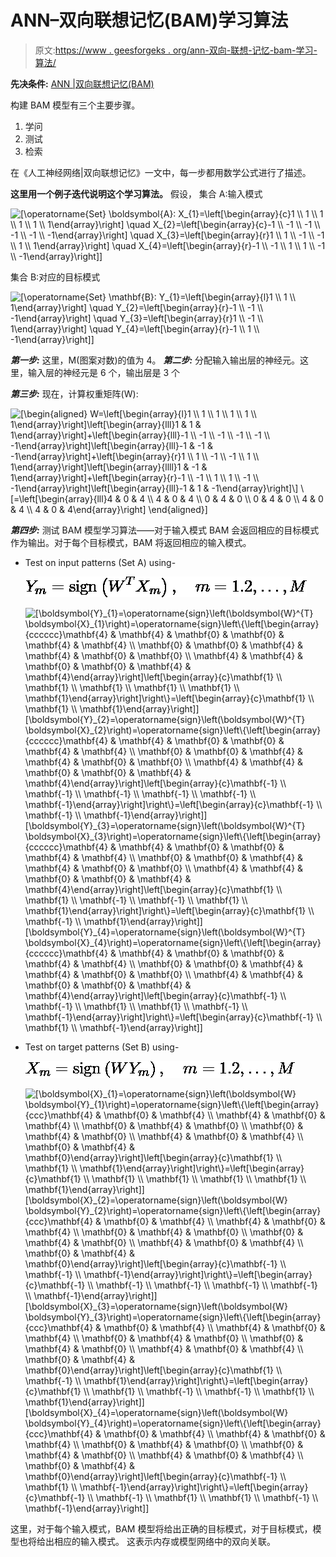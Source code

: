 # ANN–双向联想记忆(BAM)学习算法

> 原文:[https://www . geesforgeks . org/ann-双向-联想-记忆-bam-学习-算法/](https://www.geeksforgeeks.org/ann-bidirectional-associative-memory-bam-learning-algorithm/)

**先决条件:** [ANN |双向联想记忆(BAM)](https://www.geeksforgeeks.org/ann-bidirectional-associative-memory-bam/)

构建 BAM 模型有三个主要步骤。

1.  学问
2.  测试
3.  检索

在《人工神经网络|双向联想记忆》一文中，每一步都用数学公式进行了描述。

**这里用一个例子迭代说明这个学习算法。**
假设，
集合 A:输入模式

![\[$\operatorname{Set} \boldsymbol{A}: X_{1}=\left[\begin{array}{c}1 \\ 1 \\ 1 \\ 1 \\ 1 \\ 1\end{array}\right] \quad X_{2}=\left[\begin{array}{c}-1 \\ -1 \\ -1 \\ -1 \\ -1 \\ -1\end{array}\right] \quad X_{3}=\left[\begin{array}{r}1 \\ 1 \\ -1 \\ -1 \\ 1 \\ 1\end{array}\right] \quad X_{4}=\left[\begin{array}{r}-1 \\ -1 \\ 1 \\ 1 \\ -1 \\ -1\end{array}\right]$\]](img/ae526f05096e492ba6e2888b49e4c5e1.png "Rendered by QuickLaTeX.com")

集合 B:对应的目标模式

![\[$\operatorname{Set} \mathbf{B}: Y_{1}=\left[\begin{array}{l}1 \\ 1 \\ 1\end{array}\right] \quad Y_{2}=\left[\begin{array}{r}-1 \\ -1 \\ -1\end{array}\right] \quad Y_{3}=\left[\begin{array}{r}1 \\ -1 \\ 1\end{array}\right] \quad Y_{4}=\left[\begin{array}{r}-1 \\ 1 \\ -1\end{array}\right]$\]](img/a012e1b7c2a67ba0146ab12e7648a592.png "Rendered by QuickLaTeX.com")

***第一步:*** 这里，M(图案对数)的值为 4。
***第二步:*** 分配输入输出层的神经元。这里，输入层的神经元是 6 个，输出层是 3 个

***第三步:*** 现在，计算权重矩阵(W):

![\[$\begin{aligned} W=\left[\begin{array}{l}1 \\ 1 \\ 1 \\ 1 \\ 1 \\ 1\end{array}\right]\left[\begin{array}{lll}1 & 1 & 1\end{array}\right]+\left[\begin{array}{lll}-1 \\ -1 \\ -1 \\ -1 \\ -1 \\ -1\end{array}\right]\left[\begin{array}{lll}-1 & -1 & -1\end{array}\right]+\left[\begin{array}{r}1 \\ 1 \\ -1 \\ -1 \\ 1 \\ 1\end{array}\right]\left[\begin{array}{llll}1 & -1 & 1\end{array}\right]+\left[\begin{array}{r}-1 \\ -1 \\ 1 \\ 1 \\ -1 \\ -1\end{array}\right]\left[\begin{array}{lll}-1 & 1 & -1\end{array}\right]\] \[=\left[\begin{array}{lll}4 & 0 & 4 \\ 4 & 0 & 4 \\ 0 & 4 & 0 \\ 0 & 4 & 0 \\ 4 & 0 & 4 \\ 4 & 0 & 4\end{array}\right] \end{aligned}$\]](img/5be65e81412bea52d0e15338961aaf87.png "Rendered by QuickLaTeX.com")

***第四步:*** 测试 BAM 模型学习算法——对于输入模式 BAM 会返回相应的目标模式作为输出。对于每个目标模式，BAM 将返回相应的输入模式。

*   Test on input patterns (Set A) using-

    ![\[Y_{m}=\operatorname{sign}\left(W^{T} X_{m}\right), \quad m=1.2, \ldots, M\]](img/1a53a3a09b029dde2f9afc43d6e602a2.png "Rendered by QuickLaTeX.com")

    ![ \[$\boldsymbol{Y}_{1}=\operatorname{sign}\left(\boldsymbol{W}^{T} \boldsymbol{X}_{1}\right)=\operatorname{sign}\left\{\left[\begin{array}{cccccc}\mathbf{4} & \mathbf{4} & \mathbf{0} & \mathbf{0} & \mathbf{4} & \mathbf{4} \\ \mathbf{0} & \mathbf{0} & \mathbf{4} & \mathbf{4} & \mathbf{0} & \mathbf{0} \\ \mathbf{4} & \mathbf{4} & \mathbf{0} & \mathbf{0} & \mathbf{4} & \mathbf{4}\end{array}\right]\left[\begin{array}{c}\mathbf{1} \\ \mathbf{1} \\ \mathbf{1} \\ \mathbf{1} \\ \mathbf{1} \\ \mathbf{1}\end{array}\right]\right\}=\left[\begin{array}{c}\mathbf{1} \\ \mathbf{1} \\ \mathbf{1}\end{array}\right]$\] \[$\boldsymbol{Y}_{2}=\operatorname{sign}\left(\boldsymbol{W}^{T} \boldsymbol{X}_{2}\right)=\operatorname{sign}\left\{\left[\begin{array}{cccccc}\mathbf{4} & \mathbf{4} & \mathbf{0} & \mathbf{0} & \mathbf{4} & \mathbf{4} \\ \mathbf{0} & \mathbf{0} & \mathbf{4} & \mathbf{4} & \mathbf{0} & \mathbf{0} \\ \mathbf{4} & \mathbf{4} & \mathbf{0} & \mathbf{0} & \mathbf{4} & \mathbf{4}\end{array}\right]\left[\begin{array}{c}\mathbf{-1} \\ \mathbf{-1} \\ \mathbf{-1} \\ \mathbf{-1} \\ \mathbf{-1} \\ \mathbf{-1}\end{array}\right]\right\}=\left[\begin{array}{c}\mathbf{-1} \\ \mathbf{-1} \\ \mathbf{-1}\end{array}\right]$\] \[$\boldsymbol{Y}_{3}=\operatorname{sign}\left(\boldsymbol{W}^{T} \boldsymbol{X}_{3}\right)=\operatorname{sign}\left\{\left[\begin{array}{cccccc}\mathbf{4} & \mathbf{4} & \mathbf{0} & \mathbf{0} & \mathbf{4} & \mathbf{4} \\ \mathbf{0} & \mathbf{0} & \mathbf{4} & \mathbf{4} & \mathbf{0} & \mathbf{0} \\ \mathbf{4} & \mathbf{4} & \mathbf{0} & \mathbf{0} & \mathbf{4} & \mathbf{4}\end{array}\right]\left[\begin{array}{c}\mathbf{1} \\ \mathbf{1} \\ \mathbf{-1} \\ \mathbf{-1} \\ \mathbf{1} \\ \mathbf{1}\end{array}\right]\right\}=\left[\begin{array}{c}\mathbf{1} \\ \mathbf{-1} \\ \mathbf{1}\end{array}\right]$\] \[$\boldsymbol{Y}_{4}=\operatorname{sign}\left(\boldsymbol{W}^{T} \boldsymbol{X}_{4}\right)=\operatorname{sign}\left\{\left[\begin{array}{cccccc}\mathbf{4} & \mathbf{4} & \mathbf{0} & \mathbf{0} & \mathbf{4} & \mathbf{4} \\ \mathbf{0} & \mathbf{0} & \mathbf{4} & \mathbf{4} & \mathbf{0} & \mathbf{0} \\ \mathbf{4} & \mathbf{4} & \mathbf{0} & \mathbf{0} & \mathbf{4} & \mathbf{4}\end{array}\right]\left[\begin{array}{c}\mathbf{-1} \\ \mathbf{-1} \\ \mathbf{1} \\ \mathbf{1} \\ \mathbf{-1} \\ \mathbf{-1}\end{array}\right]\right\}=\left[\begin{array}{c}\mathbf{-1} \\ \mathbf{1} \\ \mathbf{-1}\end{array}\right]$\] ](img/9ae0ca68e78404a1f77e5735b51d2c40.png "Rendered by QuickLaTeX.com")

*   Test on target patterns (Set B) using-

    ![\[X_{m}=\operatorname{sign}\left(W Y_{m}\right), \quad m=1.2, \ldots, M\]](img/1e50c2615965586680d4d7d37013ce45.png "Rendered by QuickLaTeX.com")

    ![ \[$\boldsymbol{X}_{1}=\operatorname{sign}\left(\boldsymbol{W} \boldsymbol{Y}_{1}\right)=\operatorname{sign}\left\{\left[\begin{array}{ccc}\mathbf{4} & \mathbf{0} & \mathbf{4} \\ \mathbf{4} & \mathbf{0} & \mathbf{4} \\ \mathbf{0} & \mathbf{4} & \mathbf{0} \\ \mathbf{0} & \mathbf{4} & \mathbf{0} \\ \mathbf{4} & \mathbf{0} & \mathbf{4} \\ \mathbf{0} & \mathbf{4} & \mathbf{0}\end{array}\right]\left[\begin{array}{c}\mathbf{1} \\ \mathbf{1} \\ \mathbf{1}\end{array}\right]\right\}=\left[\begin{array}{c}\mathbf{1} \\ \mathbf{1} \\ \mathbf{1} \\ \mathbf{1} \\ \mathbf{1} \\ \mathbf{1}\end{array}\right]$\] \[$\boldsymbol{X}_{2}=\operatorname{sign}\left(\boldsymbol{W} \boldsymbol{Y}_{2}\right)=\operatorname{sign}\left\{\left[\begin{array}{ccc}\mathbf{4} & \mathbf{0} & \mathbf{4} \\ \mathbf{4} & \mathbf{0} & \mathbf{4} \\ \mathbf{0} & \mathbf{4} & \mathbf{0} \\ \mathbf{0} & \mathbf{4} & \mathbf{0} \\ \mathbf{4} & \mathbf{0} & \mathbf{4} \\ \mathbf{0} & \mathbf{4} & \mathbf{0}\end{array}\right]\left[\begin{array}{c}\mathbf{-1} \\ \mathbf{-1} \\ \mathbf{-1}\end{array}\right]\right\}=\left[\begin{array}{c}\mathbf{-1} \\ \mathbf{-1} \\ \mathbf{-1} \\ \mathbf{-1} \\ \mathbf{-1} \\ \mathbf{-1}\end{array}\right]$\] \[$\boldsymbol{X}_{3}=\operatorname{sign}\left(\boldsymbol{W} \boldsymbol{Y}_{3}\right)=\operatorname{sign}\left\{\left[\begin{array}{ccc}\mathbf{4} & \mathbf{0} & \mathbf{4} \\ \mathbf{4} & \mathbf{0} & \mathbf{4} \\ \mathbf{0} & \mathbf{4} & \mathbf{0} \\ \mathbf{0} & \mathbf{4} & \mathbf{0} \\ \mathbf{4} & \mathbf{0} & \mathbf{4} \\ \mathbf{0} & \mathbf{4} & \mathbf{0}\end{array}\right]\left[\begin{array}{c}\mathbf{1} \\ \mathbf{-1} \\ \mathbf{1}\end{array}\right]\right\}=\left[\begin{array}{c}\mathbf{1} \\ \mathbf{1} \\ \mathbf{-1} \\ \mathbf{-1} \\ \mathbf{1} \\ \mathbf{1}\end{array}\right]$\] \[$\boldsymbol{X}_{4}=\operatorname{sign}\left(\boldsymbol{W} \boldsymbol{Y}_{4}\right)=\operatorname{sign}\left\{\left[\begin{array}{ccc}\mathbf{4} & \mathbf{0} & \mathbf{4} \\ \mathbf{4} & \mathbf{0} & \mathbf{4} \\ \mathbf{0} & \mathbf{4} & \mathbf{0} \\ \mathbf{0} & \mathbf{4} & \mathbf{0} \\ \mathbf{4} & \mathbf{0} & \mathbf{4} \\ \mathbf{0} & \mathbf{4} & \mathbf{0}\end{array}\right]\left[\begin{array}{c}\mathbf{-1} \\ \mathbf{1} \\ \mathbf{-1}\end{array}\right]\right\}=\left[\begin{array}{c}\mathbf{-1} \\ \mathbf{-1} \\ \mathbf{1} \\ \mathbf{1} \\ \mathbf{-1} \\ \mathbf{-1}\end{array}\right]$\] ](img/90a3544e2be47f3f52ff39ab69edd7a8.png "Rendered by QuickLaTeX.com")

这里，对于每个输入模式，BAM 模型将给出正确的目标模式，对于目标模式，模型也将给出相应的输入模式。
这表示内存或模型网络中的双向关联。